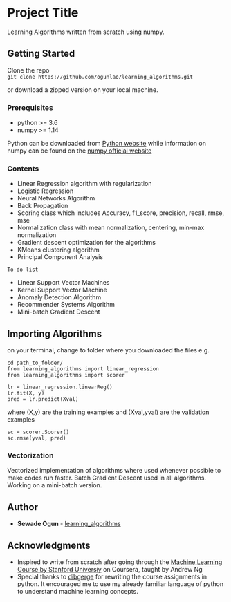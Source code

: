 # Project Title

Learning Algorithms written from scratch using numpy.

## Getting Started

Clone the repo   
    ``` git clone https://github.com/ogunlao/learning_algorithms.git ```

or download a zipped version on your local machine.

### Prerequisites

* python >= 3.6
* numpy >= 1.14  

Python can be downloaded from <a href="https://www.python.org/">Python website</a> while information on numpy can be found on the <a href="https://www.numpy.org/">numpy official website</a>

### Contents

* Linear Regression algorithm with regularization
* Logistic Regression
* Neural Networks Algorithm
* Back Propagation
* Scoring class which includes Accuracy, f1_score, precision, recall, rmse, mse
* Normalization class with mean normalization, centering, min-max normalization
* Gradient descent optimization for the algorithms
* KMeans clustering algorithm
* Principal Component Analysis

```To-do list```
* Linear Support Vector Machines
* Kernel Support Vector Machine
* Anomaly Detection Algorithm
* Recommender Systems Algorithm
* Mini-batch Gradient Descent


## Importing Algorithms

on your terminal, change to folder where you downloaded the files
e.g.  

```
cd path_to_folder/  
from learning_algorithms import linear_regression   
from learning_algorithms import scorer
```

```
lr = linear_regression.linearReg()  
lr.fit(X, y)  
pred = lr.predict(Xval)
```   

where (X,y) are the training examples and (Xval,yval) are the validation examples
```
sc = scorer.Scorer()  
sc.rmse(yval, pred)
```  

### Vectorization

Vectorized implementation of algorithms where used whenever possible to make codes run faster. Batch Gradient Descent used in all algorithms. Working on a mini-batch version.

## Author

* **Sewade Ogun** - [learning_algorithms](https://github.com/ogunlao/learning_algorithms)

## Acknowledgments

* Inspired to write from scratch after going through the <a href="https://www.coursera.org/learn/machine-learning">Machine Learning Course by Stanford Universiy</a> on Coursera, taught by Andrew Ng
* Special thanks to <a href="https://github.com/dibgerge/ml-coursera-python-assignments">dibgerge</a> for rewriting the course assignments in python. It encouraged me to use my already familiar language of python to understand machine learning concepts.